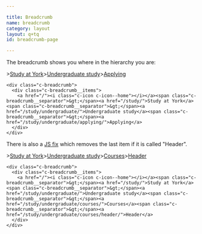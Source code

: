 ```yaml
---

title: Breadcrumb
name: breadcrumb
category: layout
layout: q+tq
id: breadcrumb-page

---
```


<div class="lead"><p>The breadcrumb shows you where in the hierarchy you are:</p></div>

<div class="c-breadcrumb">
  <div class="c-breadcrumb__items">
    <a href="/"><i class="c-icon c-icon--home"></i></a><span class="c-breadcrumb__separator">&gt;</span><a href="/study/">Study at York</a><span class="c-breadcrumb__separator">&gt;</span><a href="/study/undergraduate/">Undergraduate study</a><span class="c-breadcrumb__separator">&gt;</span><a href="/study/undergraduate/applying/">Applying</a>
  </div>
</div>

```markup
<div class="c-breadcrumb">
  <div class="c-breadcrumb__items">
    <a href="/"><i class="c-icon c-icon--home"></i></a><span class="c-breadcrumb__separator">&gt;</span><a href="/study/">Study at York</a><span class="c-breadcrumb__separator">&gt;</span><a href="/study/undergraduate/">Undergraduate study</a><span class="c-breadcrumb__separator">&gt;</span><a href="/study/undergraduate/applying/">Applying</a>
  </div>
</div>
```

There is also a [JS fix](utils.html#utils-cleanbreadcrumbs-) which removes the last item if it is called "Header".

<div class="c-breadcrumb">
  <div class="c-breadcrumb__items">
    <a href="/"><i class="c-icon c-icon--home"></i></a><span class="c-breadcrumb__separator">&gt;</span><a href="/study/">Study at York</a><span class="c-breadcrumb__separator">&gt;</span><a href="/study/undergraduate/">Undergraduate study</a><span class="c-breadcrumb__separator">&gt;</span><a href="/study/undergraduate/courses/">Courses</a><span class="c-breadcrumb__separator">&gt;</span><a href="/study/undergraduate/courses/header/">Header</a>
  </div>
</div>

```markup
<div class="c-breadcrumb">
  <div class="c-breadcrumb__items">
    <a href="/"><i class="c-icon c-icon--home"></i></a><span class="c-breadcrumb__separator">&gt;</span><a href="/study/">Study at York</a><span class="c-breadcrumb__separator">&gt;</span><a href="/study/undergraduate/">Undergraduate study</a><span class="c-breadcrumb__separator">&gt;</span><a href="/study/undergraduate/courses/">Courses</a><span class="c-breadcrumb__separator">&gt;</span><a href="/study/undergraduate/courses/header/">Header</a>
  </div>
</div>
```

